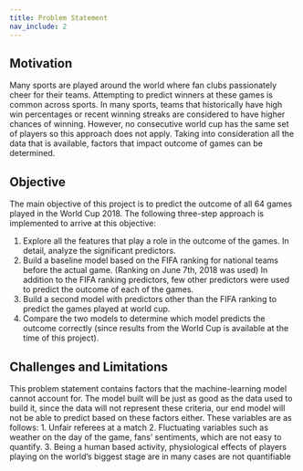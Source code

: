 ```yaml
---
title: Problem Statement
nav_include: 2
---
```

<h2> Motivation </h2>
Many sports are played around the world where fan clubs passionately cheer for their teams.
Attempting to predict winners at these games is common across sports. In many sports, teams that
historically have high win percentages or recent winning streaks are considered to have higher
chances of winning. However, no consecutive world cup has the same set of players so this approach
does not apply. Taking into consideration all the data that is available, factors that impact outcome of
games can be determined.



## Objective

The main objective of this project is to predict the outcome of all 64 games played in the World Cup
2018. The following three-step approach is implemented to arrive at this objective:

1. Explore all the features that play a role in the outcome of the games. In detail, analyze the
significant predictors.
2. Build a baseline model based on the FIFA ranking for national teams before the actual game.
(Ranking on June 7th, 2018 was used) In addition to the FIFA ranking predictors, few other
predictors were used to predict the outcome of each of the games.
3. Build a second model with predictors other than the FIFA ranking to predict the games played
at world cup.
4. Compare the two models to determine which model predicts the outcome correctly (since results from
the World Cup is available at the time of this project).


<h2>Challenges and Limitations</h2>
This problem statement contains factors that the machine-learning model cannot account for. The
model built will be just as good as the data used to build it, since the data will not represent these
criteria, our end model will not be able to predict based on these factors either. These variables are
as follows:
1. Unfair referees at a match
2. Fluctuating variables such as weather on the day of the game, fans’ sentiments, which are not
easy to quantify.
3. Being a human based activity, physiological effects of players playing on the world’s biggest
stage are in many cases are not quantifiable
